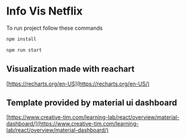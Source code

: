 # Info Vis Netflix

To run project follow these commands

```bash
npm install

npm run start
```

## Visualization made with reachart

[https://recharts.org/en-US](https://recharts.org/en-US/)

## Template provided by material ui dashboard

[https://www.creative-tim.com/learning-lab/react/overview/material-dashboard/](https://www.creative-tim.com/learning-lab/react/overview/material-dashboard/)
